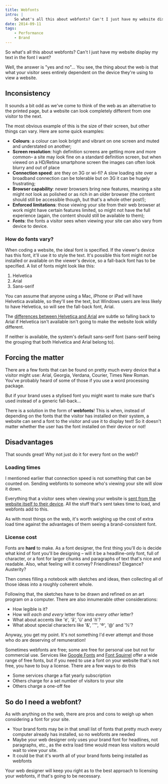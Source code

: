 ```yaml
---
title: Webfonts
intro: |
    So what's all this about webfonts? Can't I just have my website display my text in the font I want? Well, the answer is "yes and no"…
date: 2014-09-11
tags:
    - Performance
    - Brand
---
```


So what's all this about webfonts? Can't I just have my website display my text in the font I want?

Well, the answer is "yes and no"… You see, the thing about the web is that what your visitor sees entirely dependent on the device they're using to view a website.


## Inconsistency

It sounds a bit odd as we've come to think of the web as an alternative to the printed page, but a website can look completely different from one visitor to the next.

The most obvious example of this is the size of their screen, but other things can vary. Here are some quick examples:

+ <b>Colours</b>: a colour can look bright and vibrant on one screen and muted and understated on another;
+ <b>Screen resolution</b>: high definition screens are getting more and more common– a site may look fine on a standard definition screen, but when viewed on a HD/Retina smartphone screen the images can often look blurry and out of place
+ <b>Connection speed</b>: are they on 3G or wi-fi? A slow loading site over a broadband connection can be tolerable but on 3G it can be hugely frustrating;
+ <b>Browser capability</b>: newer browsers bring new features, meaning a site might not look as polished or as rich in an older browser (the content should still be accessible though, but that's a whole other post!);
+ <b>Enforced limitations</b>: those viewing your site from their web browser at work might have certain features limited, so might not have the full experience (again, the content should still be available to them);
+ <b>Fonts</b>: the fonts a visitor sees when viewing your site can also vary from device to device.

### How do fonts vary?

When coding a website, the ideal font is specified. If the viewer's device has this font, it'll use it to style the text. It's possible this font might not be installed or available on the viewer's device, so a fall-back font has to be specified. A list of fonts might look like this:

1. Helvetica
2. Arial
3. Sans-serif

You can assume that anyone using a Mac, iPhone or iPad will have Helvetica available, so they'll see the text, but Windows users are less likely to have Helvetica, so will see the fall-back font, Arial.

The [differences between Helvetica and Arial](http://www.ironicsans.com/helvarialquiz/) are subtle so falling back to Arial if Helvetica isn't available isn't going to make the website look wildly different.

If neither is available, the system's default sans-serif font (sans-serif being the grouping that both Helvetica and Arial belong to).


## Forcing the matter

There are a few fonts that can be found on pretty much every device that a visitor might use: Arial, Georgia, Verdana, Courier, Times New Roman. You've probably heard of some of those if you use a word processing package.

But if your brand uses a stylised font you might want to make sure that's used instead of a generic fall-back…

There is a solution in the form of **webfonts**! This is when, instead of depending on the fonts that the visitor has installed on their system, a website can send a font to the visitor and use it to display text! So it doesn't matter whether the user has the font installed on their device or not!


## Disadvantages

That sounds great! Why not just do it for every font on the web!?

### Loading times

I mentioned earlier that connection speed is not something that can be counted on. Sending webfonts to someone who's viewing your site will slow it down.

Everything that a visitor sees when viewing your website is [sent from the website itself to their device](/blog/how-the-web-works). All the stuff that's sent takes time to load, and webfonts add to this.

As with most things on the web, it's worth weighing up the cost of extra load time against the advantages of them seeing a brand-consistent font.

### License cost

Fonts are **hard** to make. As a font designer, the first thing you'll do is decide what kind of font you'll be designing – will it be a headline-only font, full of character, or a font for larger chunks and paragraphs of text that's nice and readable. Also, what feeling will it convey? Friendliness? Elegance? Austerity?

Then comes filling a notebook with sketches and ideas, then collecting all of those ideas into a roughly coherent whole.

Following that, the sketches have to be drawn and refined on an art program on a computer. There are also innumerable other considerations:

+ How legible is it?
+ How will _each and every_ letter flow into _every other_ letter?
+ What about accents like 'é', 'å', 'ü' and 'ñ'?
+ What about special characters like '&', '™', '®', '@' and '½'?

Anyway, you get my point. It's not something I'd ever attempt and those who do are deserving of remuneration!

Sometimes webfonts are free; some are free for personal use but not for commercial use. Services like [Google Fonts](https://www.google.com/fonts) and [Font Squirrel](http://www.fontsquirrel.com) offer a wide range of free fonts, but if you need to use a font on your website that's not free, you have to buy a license. There are a few ways to do this

+ Some services charge a flat yearly subscription
+ Others charge for a set number of visitors to your site
+ Others charge a one-off fee


## So do I need a webfont?

As with anything on the web, there are pros and cons to weigh up when considering a font for your site.

+ Your brand fonts may be in that small list of fonts that pretty much every computer already has installed, so no webfonts are needed
+ Maybe your web designer only uses your brand font for headlines, not paragraphs, etc., as the extra load time would mean less visitors would wait to view your site.
+ It could be that it's worth all of your brand fonts being installed as webfonts

Your web designer will keep you right as to the best approach to licensing your webfonts, if that's going to be necessary.
